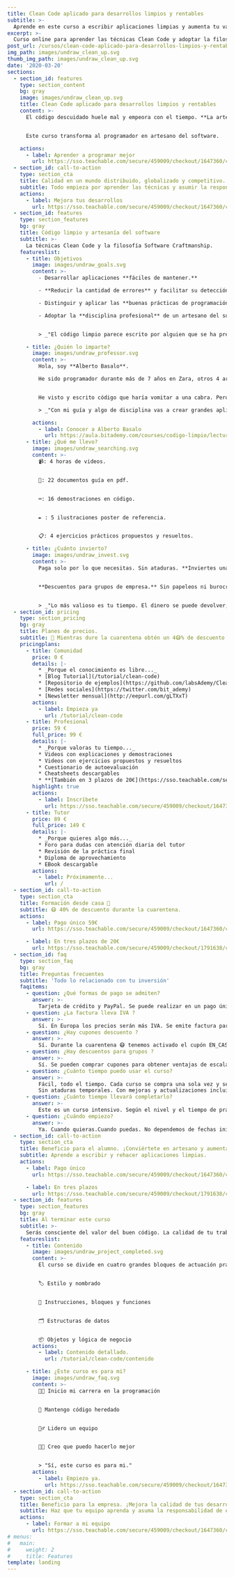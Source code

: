 ```yaml
---
title: Clean Code aplicado para desarrollos limpios y rentables
subtitle: >-
  Aprende en este curso a escribir aplicaciones limpias y aumenta tu valor.
excerpt: >-
  Curso online para aprender las técnicas Clean Code y adoptar la filosofía Software Craftmanship.
post_url: /cursos/clean-code-aplicado-para-desarrollos-limpios-y-rentables/
img_path: images/undraw_clean_up.svg
thumb_img_path: images/undraw_clean_up.svg
date: '2020-03-20'
sections:
  - section_id: features
    type: section_content
    bg: gray
    image: images/undraw_clean_up.svg
    title: Clean Code aplicado para desarrollos limpios y rentables
    content: >-
      El código descuidado huele mal y empeora con el tiempo. **La artesanía del software cuida el desarrollo para crear código limpio**.


      Este curso transforma al programador en artesano del software.

    actions:
      - label: Aprender a programar mejor
        url: https://sso.teachable.com/secure/459009/checkout/1647360/codigo-limpio?coupon_code=EN_CASA_40
  - section_id: call-to-action
    type: section_cta
    title: Calidad en un mundo distribuido, globalizado y competitivo.
    subtitle: Todo empieza por aprender las técnicas y asumir la responsabilidad para escribir código limpio.
    actions:
      - label: Mejora tus desarrollos
        url: https://sso.teachable.com/secure/459009/checkout/1647360/codigo-limpio?coupon_code=EN_CASA_40
  - section_id: features
    type: section_features
    bg: gray
    title: Código limpio y artesanía del software
    subtitle: >-
      La técnicas Clean Code y la filosofía Software Craftmanship.
    featureslist:
      - title: Objetivos
        image: images/undraw_goals.svg
        content: >-
          - Desarrollar aplicaciones **fáciles de mantener.**

          - **Reducir la cantidad de errores** y facilitar su detección.

          - Distinguir y aplicar las **buenas prácticas de programación**.

          - Adoptar la **disciplina profesional** de un artesano del software.


          > _"El código limpio parece escrito por alguien que se ha preocupado de hacerlo bien. Alguien con más valía profesional."_

      - title: ¿Quién lo imparte?
        image: images/undraw_professor.svg
        content: >-
          Hola, soy **Alberto Basalo**.

          He sido programador durante más de 7 años en Zara, otros 4 arquitecto de software para Tous y desde 2011 dirijo mi propia consultora. En total más de 20 años en la industria del software en grandes y pequeñas empresas.


          He visto y escrito código que haría vomitar a una cabra. Pero también he aprendido a hacerlo mejor cada día.

          > _"Con mi guía y algo de disciplina vas a crear grandes aplicaciones limpias."_

        actions:
          - label: Conocer a Alberto Basalo
            url: https://aula.bitademy.com/courses/codigo-limpio/lectures/13532772
      - title: ¿Qué me llevo?
        image: images/undraw_searching.svg
        content: >-
          📹: 4 horas de videos.


          📖: 22 documentos guía en pdf.


          ⌨: 16 demostraciones en código.


          ✒ : 5 ilustraciones poster de referencia.


          📋: 4 ejercicios prácticos propuestos y resueltos.

      - title: ¿Cuánto invierto?
        image: images/undraw_invest.svg
        content: >-
          Paga solo por lo que necesitas. Sin ataduras. **Inviertes una vez utilizas para siempre.**


          **Descuentos para grupos de empresa.** Sin papeleos ni burocracia.


          > _"Lo más valioso es tu tiempo. El dinero se puede devolver; el tiempo no."_
  - section_id: pricing
    type: section_pricing
    bg: gray
    title: Planes de precios.
    subtitle: 🏡 Mientras dure la cuarentena obtén un 4😷% de descuento con el cupón EN_CASA_40 sobre el precio oficial.
    pricingplans:
      - title: Comunidad
        price: 0 €
        details: |-
          * _Porque el conocimiento es libre..._
          * [Blog Tutorial](/tutorial/clean-code)
          * [Repositorio de ejemplos](https://github.com/labsAdemy/CleanCodeLab/)
          * [Redes sociales](https://twitter.com/bit_ademy)
          * [Newsletter mensual](http://eepurl.com/gLTXxT)
        actions:
          - label: Empieza ya
            url: /tutorial/clean-code
      - title: Profesional
        price: 59 €
        full_price: 99 €
        details: |-
          * _Porque valoras tu tiempo..._
          * Videos con explicaciones y demostraciones
          * Videos con ejercicios propuestos y resueltos
          * Cuestionario de autoevaluación
          * Cheatsheets descargables
          * **[También en 3 plazos de 20€](https://sso.teachable.com/secure/459009/checkout/1791638/codigo-limpio?coupon_code=EN_CASA_40)**
        highlight: true
        actions:
          - label: Inscríbete
            url: https://sso.teachable.com/secure/459009/checkout/1647360/codigo-limpio?coupon_code=EN_CASA_40
      - title: Tutor
        price: 89 €
        full_price: 149 €
        details: |-
          * _Porque quieres algo más..._
          * Foro para dudas con atención diaria del tutor
          * Revisión de la práctica final
          * Diploma de aprovechamiento
          * EBook descargable
        actions:
          - label: Próximamente...
            url: /
  - section_id: call-to-action
    type: section_cta
    title: Formación desde casa 🏡
    subtitle: 😷 40% de descuento durante la cuarentena.
    actions:
      - label: Pago único 59€
        url: https://sso.teachable.com/secure/459009/checkout/1647360/codigo-limpio?coupon_code=EN_CASA_40

      - label: En tres plazos de 20€
        url: https://sso.teachable.com/secure/459009/checkout/1791638/codigo-limpio?coupon_code=EN_CASA_40
  - section_id: faq
    type: section_faq
    bg: gray
    title: Preguntas frecuentes
    subtitle: 'Todo lo relacionado con tu inversión'
    faqitems:
      - question: ¿Qué formas de pago se admiten?
        answer: >-
          Tarjeta de crédito y PayPal. Se puede realizar en un pago único o en 3 plazos mensuales.
      - question: ¿La factura lleva IVA ?
        answer: >-
          Sí. En Europa los precios serán más IVA. Se emite factura para cada curso.
      - question: ¿Hay cupones descuento ?
        answer: >-
          Sí. Durante la cuarentena 😷 tenemos activado el cupón EN_CASA_40. Asígnalo durante el proceso de pago para un descuento del 40%. Quédate en casa. 🏡
      - question: ¿Hay descuentos para grupos ?
        answer: >-
          Sí. Se pueden comprar cupones para obtener ventajas de escalado. Disponibles próximamente.
      - question: ¿Cuánto tiempo puedo usar el curso?
        answer: >-
          Fácil, todo el tiempo. Cada curso se compra una sola vez y se puede visionar indefinidamente.
          Sin ataduras temporales. Con mejoras y actualizaciones incluidas para siempre.
      - question: ¿Cuánto tiempo llevará completarlo?
        answer: >-
          Este es un curso intensivo. Según el nivel y el tiempo de práctica llevará entre 16 y 20 horas. Lo recomendable es dedicarle al menos 4 horas por semana y terminarlo en menos de un mes. Pero, recuerda, que lo tendrás aquí para siempre.
      - question: ¿Cuándo empiezo?
        answer: >-
          Ya. Cuando quieras.Cuando puedas. No dependemos de fechas inicio fin. no tienes que esperar por tus compañeros ni adaptarte a horarios.
  - section_id: call-to-action
    type: section_cta
    title: Beneficio para el alumno. ¡Conviértete en artesano y aumenta tu valor!
    subtitle: Aprende a escribir y rehacer aplicaciones limpias.
    actions:
      - label: Pago único
        url: https://sso.teachable.com/secure/459009/checkout/1647360/codigo-limpio?coupon_code=EN_CASA_40

      - label: En tres plazos
        url: https://sso.teachable.com/secure/459009/checkout/1791638/codigo-limpio?coupon_code=EN_CASA_40
  - section_id: features
    type: section_features
    bg: gray
    title: Al terminar este curso
    subtitle: >-
      Serás consciente del valor del buen código. La calidad de tu trabajo va a mejorar y se reflejará en tu reconocimiento laboral.
    featureslist:
      - title: Contenido
        image: images/undraw_project_completed.svg
        content: >-
          El curso se divide en cuatro grandes bloques de actuación práctica sobre el código. Con un tema extra motivacional de profesionalismo y artesanía del software.


          🏷️ Estilo y nombrado


          🔀 Instrucciones, bloques y funciones


          🗂️ Estructuras de datos


          📦 Objetos y lógica de negocio
        actions:
          - label: Contenido detallado.
            url: /tutorial/clean-code/contenido

      - title: ¿Este curso es para mi?
        image: images/undraw_faq.svg
        content: >-
          👨‍💻 Inicio mi carrera en la programación


          👴 Mantengo código heredado


          🙋‍♂️ Lidero un equipo


          👨‍💼 Creo que puedo hacerlo mejor


          > "Sí, este curso es para mi."
        actions:
          - label: Empiezo ya.
            url: https://sso.teachable.com/secure/459009/checkout/1647360/codigo-limpio?coupon_code=EN_CASA_40
  - section_id: call-to-action
    type: section_cta
    title: Beneficio para la empresa. ¡Mejora la calidad de tus desarrollos!
    subtitle: Haz que tu equipo aprenda y asuma la responsabilidad de escribir aplicaciones limpias.
    actions:
      - label: Formar a mi equipo
        url: https://sso.teachable.com/secure/459009/checkout/1647360/codigo-limpio?coupon_code=EN_CASA_40
# menus:
#   main:
#     weight: 2
#     title: Features
template: landing
---
```

